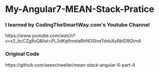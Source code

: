 # My-Angular7-MEAN-Stack-Pratice

<h3>I learned by CodingTheSmartWay.com's Youtube Channel</h3>
https://www.youtube.com/watch?v=x2_bcCZg8vQ&list=PL2dKqfImstaRhNOShwTdduXyRbID9GtmA
<br>
<h3>Original Code</h3>
https://github.com/seeschweiler/mean-stack-angular-6-part-4
